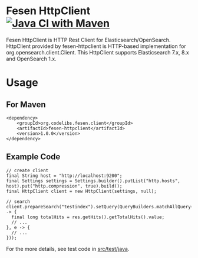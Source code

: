 Fesen HttpClient
[![Java CI with Maven](https://github.com/codelibs/fesen-httpclient/actions/workflows/maven.yml/badge.svg)](https://github.com/codelibs/fesen-httpclient/actions/workflows/maven.yml)
====================

Fesen HttpClient is HTTP Rest Client for Elasticsearch/OpenSearch.
HttpClient provided by fesen-httpclient is HTTP-based implementation for org.opensearch.client.Client.
This HttpClient supports Elasticsearch 7.x, 8.x and OpenSearch 1.x.

Usage
=====

## For Maven

```
<dependency>
    <groupId>org.codelibs.fesen.client</groupId>
    <artifactId>fesen-httpclient</artifactId>
    <version>1.0.0</version>
</dependency>
```

## Example Code

```
// create client
final String host = "http://localhost:9200";
final Settings settings = Settings.builder().putList("http.hosts", host).put("http.compression", true).build();
final HttpClient client = new HttpClient(settings, null);

// search
client.prepareSearch("testindex").setQuery(QueryBuilders.matchAllQuery()).execute(wrap(res -> {
  final long totalHits = res.getHits().getTotalHits().value;
  // ...
}, e -> {
  // ...
}));
```

For the more details, see test code in [src/test/java](https://github.com/codelibs/fesen-httpclient/tree/main/src/test/java/org/codelibs/fesen/client).
